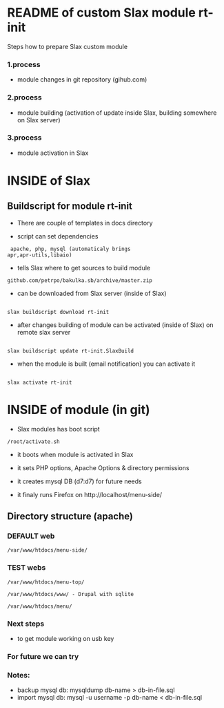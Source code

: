 README of custom Slax module rt-init 
====================================

Steps how to prepare Slax custom module

### 1.process ###

- module changes in git repository (gihub.com)
 
### 2.process ###

- module building (activation of update inside Slax, building somewhere on Slax server)

### 3.process ###

- module activation in Slax



# INSIDE of Slax #

## Buildscript for module rt-init ##

* There are couple of templates in docs directory

* script can set dependencies 

<code> apache, php, mysql (automaticaly brings apr,apr-utils,libaio)</code>

* tells Slax where to get sources to build module 

<code>github.com/petrpo/bakulka.sb/archive/master.zip</code>

* can be downloaded from Slax server (inside of Slax)

<code>
slax buildscript download rt-init
</code>

* after changes building of module can be activated (inside of Slax) on remote slax server

<code>
slax buildscript update rt-init.SlaxBuild
</code>

* when the module is built (email notification) you can activate it

<code>
slax activate rt-init
</code>


# INSIDE of module (in git) #

* Slax modules has boot script

<code>/root/activate.sh</code>

- it boots when module is activated in Slax

- it sets PHP options, Apache Options & directory permissions

- it creates mysql DB (d7:d7) for future needs 

- it finaly runs Firefox on http://localhost/menu-side/

## Directory structure (apache) ##

### DEFAULT web ###

<code>/var/www/htdocs/menu-side/</code>

### TEST webs ###

<code>/var/www/htdocs/menu-top/</code>

<code>/var/www/htdocs/www/ - Drupal with sqlite </code>

<code>/var/www/htdocs/menu/</code>

### Next steps ###

- to get module working on usb key

### For future we can try ###

### Notes: ###

- backup mysql db: mysqldump db-name > db-in-file.sql
- import mysql db: mysql -u username -p db-name < db-in-file.sql
